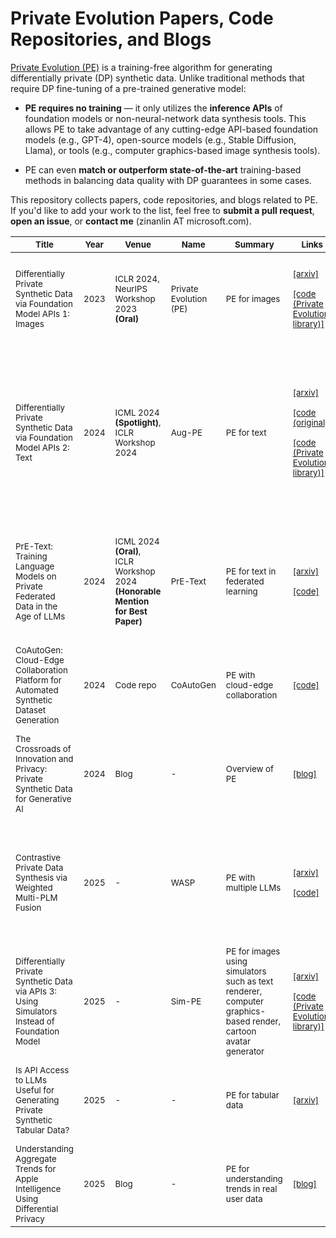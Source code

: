 # Private Evolution Papers, Code Repositories, and Blogs

[Private Evolution (PE)](https://arxiv.org/abs/2305.15560) is a training-free algorithm for generating differentially private (DP) synthetic data. Unlike traditional methods that require DP fine-tuning of a pre-trained generative model:

* __PE requires no training__ — it only utilizes the __inference APIs__ of foundation models or non-neural-network data synthesis tools. This allows PE to take advantage of any cutting-edge API-based foundation models (e.g., GPT-4), open-source models (e.g., Stable Diffusion, Llama), or tools (e.g., computer graphics-based image synthesis tools).

* PE can even __match or outperform state-of-the-art__ training-based methods in balancing data quality with DP guarantees in some cases.

This repository collects papers, code repositories, and blogs related to PE. If you'd like to add your work to the list, feel free to __submit a pull request__, __open an issue__, or __contact me__ (zinanlin AT microsoft.com).


| <sub>Title</sub>                                                                                          | <sub>Year</sub> | <sub>Venue</sub>                                                                           | <sub>Name</sub>                   | <sub>Summary</sub>                                                                                                        | <sub>Links</sub>                                                                                                                                                                                                 | <sub>Organizations</sub>                                                                                             | <sub>Authors</sub>                                                                                                                                                     |
|-----------------------------------------------------------------------------------------------------------|-----------------|--------------------------------------------------------------------------------------------|-----------------------------------|---------------------------------------------------------------------------------------------------------------------------|------------------------------------------------------------------------------------------------------------------------------------------------------------------------------------------------------------------|----------------------------------------------------------------------------------------------------------------------|------------------------------------------------------------------------------------------------------------------------------------------------------------------------|
| <sub>Differentially Private Synthetic Data via Foundation Model APIs 1: Images</sub>                      | <sub>2023</sub> | <sub>ICLR 2024, NeurIPS Workshop 2023 __(Oral)__</sub>                                     | <sub>Private Evolution (PE)</sub> | <sub>PE for images</sub>                                                                                                  | <sub>[[arxiv]](https://arxiv.org/abs/2305.15560) <br /><br />[[code (Private Evolution library)]](https://github.com/microsoft/DPSDA)</sub>                                                                      | <sub>MSR</sub>                                                                                                       | <sub>Zinan Lin, Sivakanth Gopi, Janardhan Kulkarni, Harsha Nori, Sergey Yekhanin</sub>                                                                                 |
| <sub>Differentially Private Synthetic Data via Foundation Model APIs 2: Text</sub>                        | <sub>2024</sub> | <sub>ICML 2024 __(Spotlight)__, ICLR Workshop 2024</sub>                                   | <sub>Aug-PE</sub>                 | <sub>PE for text</sub>                                                                                                    | <sub>[[arxiv]](https://arxiv.org/abs/2403.01749) <br /><br />[[code (original)]](https://github.com/AI-secure/aug-pe) <br /><br />[[code (Private Evolution library)]](https://github.com/microsoft/DPSDA)</sub> | <sub>MSR, UIUC, UChicago</sub>                                                                                       | <sub>Chulin Xie, Zinan Lin, Arturs Backurs, Sivakanth Gopi, Da Yu, Huseyin Inan, Harsha Nori, Haotian Jiang, Huishuai Zhang, Yin Tat Lee, Bo Li, Sergey Yekhanin</sub> |
| <sub>PrE-Text: Training Language Models on Private Federated Data in the Age of LLMs</sub>                | <sub>2024</sub> | <sub>ICML 2024 __(Oral)__, ICLR Workshop 2024 __(Honorable Mention for Best Paper)__</sub> | <sub>PrE-Text</sub>               | <sub>PE for text in federated learning</sub>                                                                              | <sub>[[arxiv]](https://arxiv.org/pdf/2406.02958) <br /><br />[[code]](https://github.com/houcharlie/PrE-Text)</sub>                                                                                              | <sub>Meta, CMU</sub>                                                                                                 | <sub>Charlie Hou, Akshat Shrivastava, Hongyuan Zhan, Rylan Conway, Trang Le, Adithya Sagar, Giulia Fanti, Daniel Lazar</sub>                                           |
| <sub>CoAutoGen: Cloud-Edge Collaboration Platform for Automated Synthetic Dataset Generation</sub>        | <sub>2024</sub> | <sub>Code repo</sub>                                                                       | <sub>CoAutoGen</sub>              | <sub>PE with cloud-edge collaboration</sub>                                                                               | <sub>[[code]](https://github.com/TsingZ0/CoAutoGen)</sub>                                                                                                                                                        | <sub>Shanghai Jiao Tong University</sub>                                                                             | <sub>Jianqing Zhang</sub>                                                                                                                                              |
| <sub>The Crossroads of Innovation and Privacy: Private Synthetic Data for Generative AI</sub>             | <sub>2024</sub> | <sub>Blog</sub>                                                                            | <sub>-</sub>                      | <sub>Overview of PE</sub>                                                                                                 | <sub>[[blog]](https://www.microsoft.com/en-us/research/blog/the-crossroads-of-innovation-and-privacy-private-synthetic-data-for-generative-ai/)</sub>                                                            | <sub>MSR</sub>                                                                                                       | <sub>Gbola Afonja, Robert Sim, Zinan Lin, Huseyin Atahan Inan, Sergey Yekhanin </sub>                                                                                  |
| <sub>Contrastive Private Data Synthesis via Weighted Multi-PLM Fusion</sub>                               | <sub>2025</sub> | <sub>-</sub>                                                                               | <sub>WASP</sub>                   | <sub>PE with multiple LLMs</sub>                                                                                          | <sub>[[arxiv]](https://arxiv.org/abs/2502.00245) <br /><br />[[code]](https://anonymous.4open.science/r/WASP)</sub>                                                                                              | <sub>Tsinghua University, Shanghai Jiao Tong University, Harbin Institute of Technology, AsiaInfo Technologies</sub> | <sub>Tianyuan Zou, Yang Liu, Peng Li, Yufei Xiong, Jianqing Zhang, Jingjing Liu, Xiaozhou Ye, Ye Ouyang, Ya-Qin Zhang</sub>                                            |
| <sub>Differentially Private Synthetic Data via APIs 3: Using Simulators Instead of Foundation Model</sub> | <sub>2025</sub> | <sub>-</sub>                                                                               | <sub>Sim-PE</sub>                 | <sub>PE for images using simulators such as text renderer, computer graphics-based render, cartoon avatar generator</sub> | <sub>[[arxiv]](https://arxiv.org/abs/2502.05505) <br /><br />[[code (Private Evolution library)]](https://github.com/microsoft/DPSDA)</sub>                                                                      | <sub>MSR</sub>                                                                                                       | <sub>Zinan Lin, Tadas Baltrusaitis, Sergey Yekhanin</sub>                                                                                                              |
| <sub>Is API Access to LLMs Useful for Generating Private Synthetic Tabular Data?</sub>                    | <sub>2025</sub> | <sub>-</sub>                                                                               | <sub>-</sub>                      | <sub>PE for tabular data</sub>                                                                                            | <sub>[[arxiv]](https://arxiv.org/abs/2502.06555)</sub>                                                                                                                                                           | <sub>Google, Boston University</sub>                                                                                 | <sub>Marika Swanberg, Ryan McKenna, Edo Roth, Albert Cheu, Peter Kairouz</sub>                                                                                         |
| <sub>Understanding Aggregate Trends for Apple Intelligence Using Differential Privacy</sub>               | <sub>2025</sub> | <sub>Blog</sub>                                                                            | <sub>-</sub>                      | <sub>PE for understanding trends in real user data</sub>                                                                  | <sub>[[blog]](https://machinelearning.apple.com/research/differential-privacy-aggregate-trends)</sub>                                                                                                            | <sub>Apple</sub>                                                                                                     | <sub>-</sub>                                                                                                                                                           |
